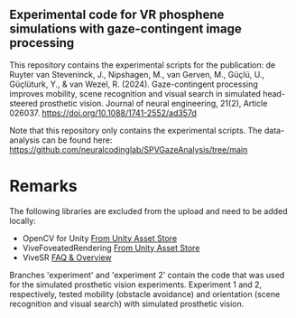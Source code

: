 ## Experimental code for VR phosphene simulations with gaze-contingent image processing
This repository contains the experimental scripts for the publication: de Ruyter van Steveninck, J., Nipshagen, M., van Gerven, M., Güçlü, U., Güçlüturk, Y., & van Wezel, R. (2024). Gaze-contingent processing improves mobility, scene recognition and visual search in simulated head-steered prosthetic vision. Journal of neural engineering, 21(2), Article 026037. https://doi.org/10.1088/1741-2552/ad357d

Note that this repository only contains the experimental scripts. The data-analysis can be found here: https://github.com/neuralcodinglab/SPVGazeAnalysis/tree/main

# Remarks
The following libraries are excluded from the upload and need to be added locally:
- OpenCV for Unity [From Unity Asset Store](https://assetstore.unity.com/packages/tools/integration/opencv-for-unity-21088)
- ViveFoveatedRendering [From Unity Asset Store](https://assetstore.unity.com/packages/tools/particles-effects/vive-foveated-rendering-145635)
- ViveSR [FAQ & Overview](https://forum.vive.com/topic/5641-sranipal-faq/)


Branches 'experiment' and 'experiment 2' contain the code that was used for the simulated prosthetic vision experiments. Experiment 1 and 2, respectively, tested mobility (obstacle avoidance) and orientation (scene recognition and visual search) with simulated prosthetic vision. 
